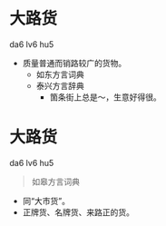 # 大路货
da6 lv6 hu5
+ 质量普通而销路较广的货物。
  * 如东方言词典
  * 泰兴方言辞典
    - 箇条街上总是～，生意好得很。

# 大路货
da6 lv6 hu5
> 如皋方言词典
- 同“大市货”。
- 正牌货、名牌货、来路正的货。
